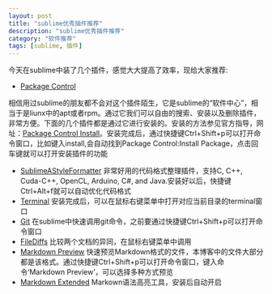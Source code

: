 ```yaml
---
layout: post
title: "sublime优秀插件推荐"
description: "sublime优秀插件推荐"
category: "软件推荐"
tags: [sublime, 插件]
---
```


今天在sublime中装了几个插件，感觉大大提高了效率，现给大家推荐:

* [Package Control](https://sublime.wbond.net/packages/Package%20Control)

相信用过sublime的朋友都不会对这个插件陌生，它是sublime的“软件中心”，相当于是liunx中的apt或者rpm。通过它我们可以自由的搜索、安装以及删除插件，非常方便。下面的几个插件都是通过它进行安装的。安装的方法参见官方指导，网址：[Package Control Install](https://sublime.wbond.net/installation)。安装完成后，通过快捷键Ctrl+Shift+p可以打开命令窗口，比如键入install,会自动找到Package Control:Install Package，点击回车键就可以打开安装插件的功能
* [SublimeAStyleFormatter](https://sublime.wbond.net/packages/SublimeAStyleFormatter)
非常好用的代码格式整理插件，支持C, C++, Cuda-C++, OpenCL, Arduino, C#, and Java.安装好以后，快捷键Ctrl+Alt+f就可以自动优化代码格式
* [Terminal](http://wbond.net/sublime_packages/terminal)
安装完成后，可以在鼠标右键菜单中打开对应当前目录的terminal窗口
* [Git](https://sublime.wbond.net/packages/Git)
在sublime中快速调用git命令，之前要通过快捷键Ctrl+Shift+p可以打开命令窗口
* [File​Diffs](https://sublime.wbond.net/packages/FileDiffs)
比较两个文档的异同，在鼠标右键菜单中调用
* [Markdown Preview](https://sublime.wbond.net/packages/Markdown%20Preview)
快速预览Markdown格式的文件，本博客中的文件大部分都是该格式。通过快捷键Ctrl+Shift+p可以打开命令窗口，键入命令‘Markdown Preview’，可以选择多种方式预览
* [Markdown Extended](https://sublime.wbond.net/packages/Markdown%20Extended)
Markown语法高亮工具，安装后自动开启



